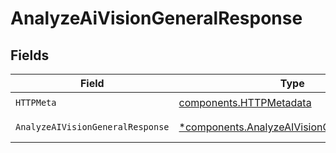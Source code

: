 # AnalyzeAiVisionGeneralResponse


## Fields

| Field                                                                                                   | Type                                                                                                    | Required                                                                                                | Description                                                                                             |
| ------------------------------------------------------------------------------------------------------- | ------------------------------------------------------------------------------------------------------- | ------------------------------------------------------------------------------------------------------- | ------------------------------------------------------------------------------------------------------- |
| `HTTPMeta`                                                                                              | [components.HTTPMetadata](../../models/components/httpmetadata.md)                                      | :heavy_check_mark:                                                                                      | N/A                                                                                                     |
| `AnalyzeAIVisionGeneralResponse`                                                                        | [*components.AnalyzeAIVisionGeneralResponse](../../models/components/analyzeaivisiongeneralresponse.md) | :heavy_minus_sign:                                                                                      | Analysis succeeded                                                                                      |
